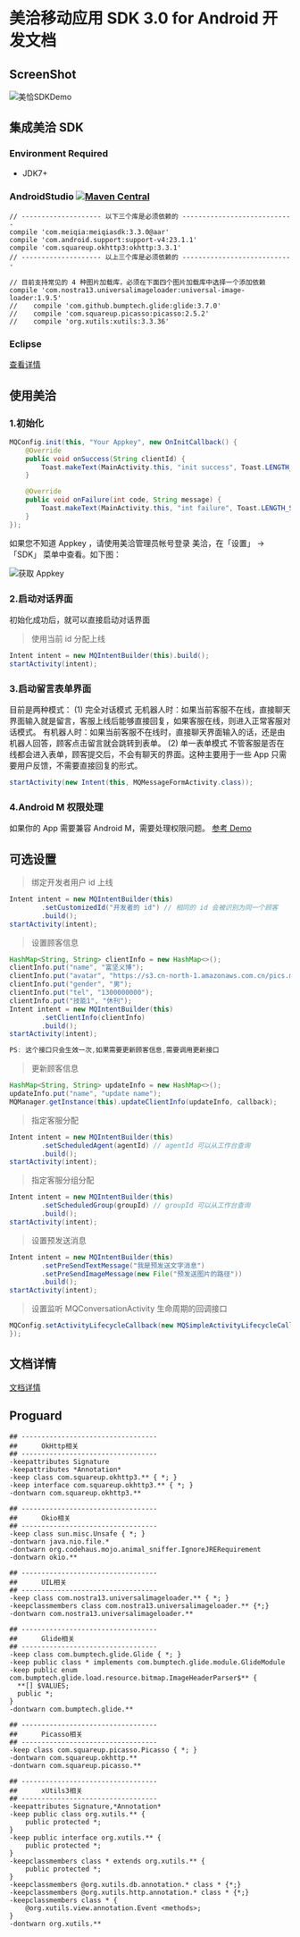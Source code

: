 # 美洽移动应用 SDK 3.0 for Android 开发文档

## ScreenShot
![美恰SDKDemo](https://s3.cn-north-1.amazonaws.com.cn/pics.meiqia.bucket/155c91da06ea9bfd)

## 集成美洽 SDK

### Environment Required
- JDK7+

### AndroidStudio  [![Maven Central](https://maven-badges.herokuapp.com/maven-central/com.meiqia/meiqiasdk/badge.svg)](https://maven-badges.herokuapp.com/maven-central/com.meiqia/meiqiasdk)

```
// -------------------- 以下三个库是必须依赖的 ----------------------------
compile 'com.meiqia:meiqiasdk:3.3.0@aar'
compile 'com.android.support:support-v4:23.1.1'
compile 'com.squareup.okhttp3:okhttp:3.3.1'
// -------------------- 以上三个库是必须依赖的 ----------------------------

// 目前支持常见的 4 种图片加载库，必须在下面四个图片加载库中选择一个添加依赖
compile 'com.nostra13.universalimageloader:universal-image-loader:1.9.5'
//    compile 'com.github.bumptech.glide:glide:3.7.0'
//    compile 'com.squareup.picasso:picasso:2.5.2'
//    compile 'org.xutils:xutils:3.3.36'
```

### Eclipse
 [查看详情][9]

## 使用美洽

### 1.初始化
``` java
MQConfig.init(this, "Your Appkey", new OnInitCallback() {
    @Override
    public void onSuccess(String clientId) {
        Toast.makeText(MainActivity.this, "init success", Toast.LENGTH_SHORT).show();
    }

    @Override
    public void onFailure(int code, String message) {
        Toast.makeText(MainActivity.this, "int failure", Toast.LENGTH_SHORT).show();
    }
});
```
如果您不知道 Appkey ，请使用美洽管理员帐号登录 美洽，在「设置」 -> 「SDK」 菜单中查看。如下图：

![获取 Appkey](https://s3.cn-north-1.amazonaws.com.cn/pics.meiqia.bucket/5a999b67233e77dc)

### 2.启动对话界面

初始化成功后，就可以直接启动对话界面

> 使用当前 id 分配上线

``` java
Intent intent = new MQIntentBuilder(this).build();
startActivity(intent);
```

### 3.启动留言表单界面

目前是两种模式：
(1) 完全对话模式
无机器人时：如果当前客服不在线，直接聊天界面输入就是留言，客服上线后能够直接回复，如果客服在线，则进入正常客服对话模式。
有机器人时：如果当前客服不在线时，直接聊天界面输入的话，还是由机器人回答，顾客点击留言就会跳转到表单。
(2) 单一表单模式
不管客服是否在线都会进入表单，顾客提交后，不会有聊天的界面。这种主要用于一些 App 只需要用户反馈，不需要直接回复的形式。

``` java
startActivity(new Intent(this, MQMessageFormActivity.class));
```

### 4.Android M 权限处理

如果你的 App 需要兼容 Android M，需要处理权限问题。 [参考 Demo][8]

## 可选设置

> 绑定开发者用户 id 上线

``` java
Intent intent = new MQIntentBuilder(this)
        .setCustomizedId("开发者的 id") // 相同的 id 会被识别为同一个顾客
        .build();
startActivity(intent);
```

> 设置顾客信息

``` java
HashMap<String, String> clientInfo = new HashMap<>();
clientInfo.put("name", "富坚义博");
clientInfo.put("avatar", "https://s3.cn-north-1.amazonaws.com.cn/pics.meiqia.bucket/1dee88eabfbd7bd4");
clientInfo.put("gender", "男");
clientInfo.put("tel", "1300000000");
clientInfo.put("技能1", "休刊");
Intent intent = new MQIntentBuilder(this)
        .setClientInfo(clientInfo)
        .build();
startActivity(intent);

PS: 这个接口只会生效一次,如果需要更新顾客信息,需要调用更新接口
```
> 更新顾客信息

``` java
HashMap<String, String> updateInfo = new HashMap<>();
updateInfo.put("name", "update name");
MQManager.getInstance(this).updateClientInfo(updateInfo, callback);
```

> 指定客服分配

``` java
Intent intent = new MQIntentBuilder(this)
        .setScheduledAgent(agentId) // agentId 可以从工作台查询
        .build();
startActivity(intent);
```

> 指定客服分组分配

``` java
Intent intent = new MQIntentBuilder(this)
        .setScheduledGroup(groupId) // groupId 可以从工作台查询
        .build();
startActivity(intent);
```

> 设置预发送消息

``` java
Intent intent = new MQIntentBuilder(this)
        .setPreSendTextMessage("我是预发送文字消息")
        .setPreSendImageMessage(new File("预发送图片的路径"))
        .build();
startActivity(intent);
```

> 设置监听 MQConversationActivity 生命周期的回调接口

``` java
MQConfig.setActivityLifecycleCallback(new MQSimpleActivityLifecycleCallback() {
});
```

## 文档详情
 [文档详情][1]

## Proguard

```
## ----------------------------------
##      OkHttp相关
## ----------------------------------
-keepattributes Signature
-keepattributes *Annotation*
-keep class com.squareup.okhttp3.** { *; }
-keep interface com.squareup.okhttp3.** { *; }
-dontwarn com.squareup.okhttp3.**

## ----------------------------------
##      Okio相关
## ----------------------------------
-keep class sun.misc.Unsafe { *; }
-dontwarn java.nio.file.*
-dontwarn org.codehaus.mojo.animal_sniffer.IgnoreJRERequirement
-dontwarn okio.**

## ----------------------------------
##      UIL相关
## ----------------------------------
-keep class com.nostra13.universalimageloader.** { *; }
-keepclassmembers class com.nostra13.universalimageloader.** {*;}
-dontwarn com.nostra13.universalimageloader.**

## ----------------------------------
##      Glide相关
## ----------------------------------
-keep class com.bumptech.glide.Glide { *; }
-keep public class * implements com.bumptech.glide.module.GlideModule
-keep public enum com.bumptech.glide.load.resource.bitmap.ImageHeaderParser$** {
  **[] $VALUES;
  public *;
}
-dontwarn com.bumptech.glide.**

## ----------------------------------
##      Picasso相关
## ----------------------------------
-keep class com.squareup.picasso.Picasso { *; }
-dontwarn com.squareup.okhttp.**
-dontwarn com.squareup.picasso.**

## ----------------------------------
##      xUtils3相关
## ----------------------------------
-keepattributes Signature,*Annotation*
-keep public class org.xutils.** {
    public protected *;
}
-keep public interface org.xutils.** {
    public protected *;
}
-keepclassmembers class * extends org.xutils.** {
    public protected *;
}
-keepclassmembers @org.xutils.db.annotation.* class * {*;}
-keepclassmembers @org.xutils.http.annotation.* class * {*;}
-keepclassmembers class * {
    @org.xutils.view.annotation.Event <methods>;
}
-dontwarn org.xutils.**
```

 [1]: http://meiqia.com/docs/meiqia-android-sdk/
 [2]: http://meiqia.com/docs/meiqia-android-sdk/#tocAnchor-1-11-3
 [3]: http://meiqia.com/docs/meiqia-android-sdk/#tocAnchor-1-11-2
 [4]: http://meiqia.com/docs/meiqia-android-sdk/#tocAnchor-1-11-4
 [5]: http://meiqia.com/docs/meiqia-android-sdk/#tocAnchor-1-11-10
 [6]: http://meiqia.com/docs/meiqia-android-sdk/#tocAnchor-1-11-19
 [7]: http://meiqia.com/docs/meiqia-android-sdk/#tocAnchor-1-32
 [8]: https://github.com/Meiqia/MeiqiaSDK-Android/blob/master/demo%2Fsrc%2Fmain%2Fjava%2Fcom%2Fmeiqia%2Fmeiqiasdk%2Fdemo%2FMainActivity.java
 [9]: https://github.com/Meiqia/MeiqiaSDK-Android/blob/master/Eclipse_README.md

